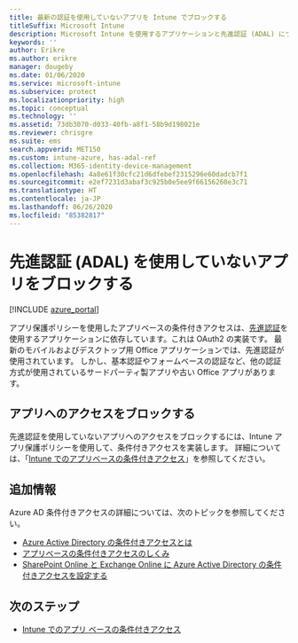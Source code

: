 ```yaml
---
title: 最新の認証を使用していないアプリを Intune でブロックする
titleSuffix: Microsoft Intune
description: Microsoft Intune を使用するアプリケーションと先進認証 (ADAL) について説明します。
keywords: ''
author: Erikre
ms.author: erikre
manager: dougeby
ms.date: 01/06/2020
ms.service: microsoft-intune
ms.subservice: protect
ms.localizationpriority: high
ms.topic: conceptual
ms.technology: ''
ms.assetid: 73db3070-d033-40fb-a8f1-58b9d198021e
ms.reviewer: chrisgre
ms.suite: ems
search.appverid: MET150
ms.custom: intune-azure, has-adal-ref
ms.collection: M365-identity-device-management
ms.openlocfilehash: 4a8e61f30cfc21d6dfebef2315296e60dadcb7f1
ms.sourcegitcommit: e2ef7231d3abaf3c925b0e5ee9f66156260e3c71
ms.translationtype: HT
ms.contentlocale: ja-JP
ms.lasthandoff: 06/26/2020
ms.locfileid: "85382817"
---
```

# <a name="block-apps-that-dont-use-modern-authentication-adal"></a>先進認証 (ADAL) を使用していないアプリをブロックする

[!INCLUDE [azure_portal](../includes/azure_portal.md)]

アプリ保護ポリシーを使用したアプリベースの条件付きアクセスは、[先進認証](https://support.office.com/article/Using-Office-365-modern-authentication-with-Office-clients-776c0036-66fd-41cb-8928-5495c0f9168a)を使用するアプリケーションに依存しています。これは OAuth2 の実装です。 最新のモバイルおよびデスクトップ用 Office アプリケーションでは、先進認証が使用されています。 しかし、基本認証やフォームベースの認証など、他の認証方式が使用されているサードパーティ製アプリや古い Office アプリがあります。

## <a name="block-access-to-apps"></a>アプリへのアクセスをブロックする

先進認証を使用していないアプリへのアクセスをブロックするには、Intune アプリ保護ポリシーを使用して、条件付きアクセスを実装します。 詳細については、「[Intune でのアプリベースの条件付きアクセス](app-based-conditional-access-intune.md)」を参照してください。

## <a name="additional-information"></a>追加情報

Azure AD 条件付きアクセスの詳細については、次のトピックを参照してください。
- [Azure Active Directory の条件付きアクセスとは](https://docs.microsoft.com/azure/active-directory/conditional-access/overview)
- [アプリベースの条件付きアクセスのしくみ](app-based-conditional-access-intune.md#how-app-based-conditional-access-works)
- [SharePoint Online と Exchange Online に Azure Active Directory の条件付きアクセスを設定する](https://docs.microsoft.com/azure/active-directory/conditional-access/conditional-access-for-exo-and-spo)

## <a name="next-steps"></a>次のステップ

- [Intune でのアプリ ベースの条件付きアクセス](app-based-conditional-access-intune.md)
